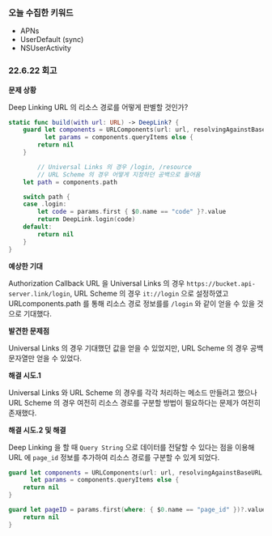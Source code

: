 ### 오늘 수집한 키워드

- APNs
- UserDefault (sync)
- NSUserActivity

### 22.6.22 회고

**문제 상황**

Deep Linking URL 의 리소스 경로를 어떻게 판별할 것인가?

```Swift
static func build(with url: URL) -> DeepLink? {
    guard let components = URLComponents(url: url, resolvingAgainstBaseURL: true),
          let params = components.queryItems else {
        return nil
    }

		// Universal Links 의 경우 /login, /resource
		// URL Scheme 의 경우 어떻게 지정하던 공백으로 들어옴
    let path = components.path

    switch path {
    case .login:
        let code = params.first { $0.name == "code" }?.value
        return DeepLink.login(code)
    default:
        return nil
    }
}
```

**예상한 기대**

Authorization Callback URL 을 Universal Links 의 경우 `https://bucket.api-server.link/login`, URL Scheme 의 경우 `it://login` 으로 설정하였고 URLcomponents.path 를 통해 리소스 경로 정보를를 `/login` 와 같이 얻을 수 있을 것으로 기대했다.

**발견한 문제점**

Universal Links 의 경우 기대했던 값을 얻을 수 있었지만, URL Scheme 의 경우 공백 문자열만 얻을 수 있었다.

**해결 시도.1**

Universal Links 와 URL Scheme 의 경우를 각각 처리하는 메소드 만들려고 했으나 URL Scheme 의 경우 여전히 리소스 경로를 구분할 방법이 필요하다는 문제가 여전히 존재했다.

**해결 시도.2 및 해결**

Deep Linking 을 할 때 `Query String` 으로 데이터를 전달할 수 있다는 점을 이용해 URL 에 `page_id` 정보를 추가하여 리소스 경로를 구분할 수 있게 되었다.

```Swift
guard let components = URLComponents(url: url, resolvingAgainstBaseURL: true),
      let params = components.queryItems else {
    return nil
}

guard let pageID = params.first(where: { $0.name == "page_id" })?.value else {
    return nil
}
```
